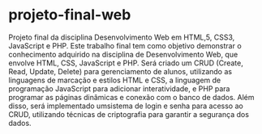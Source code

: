 # projeto-final-web
Projeto final da disciplina Desenvolvimento Web em HTML,5, CSS3, JavaScript e PHP.
Este trabalho final tem como objetivo demonstrar o conhecimento adquirido na
disciplina de Desenvolvimento Web, que envolve HTML, CSS, JavaScript e PHP.
Será criado um CRUD (Create, Read, Update, Delete) para gerenciamento de alunos,
utilizando as linguagens de marcação e estilos HTML e CSS, a linguagem de
programação JavaScript para adicionar interatividade, e PHP para programar as
páginas dinâmicas e conexão com o banco de dados.
Além disso, será implementado umsistema de login e senha para acesso ao
CRUD, utilizando técnicas de criptografia para garantir a segurança dos dados.
